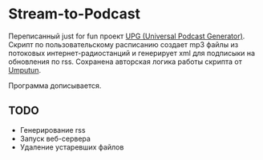 Stream-to-Podcast
=================

Переписанный just for fun проект [UPG (Universal Podcast Generator)](http://bitbucket.org/umputun/upg/). Скрипт по пользовательскому расписанию создает mp3 файлы из потоковых интернет-радиостанций и генерирует xml для подписыки на обновления по rss. Сохранена авторская логика работы скрипта от [Umputun](http://www.umputun.com/).

Программа дописывается.

TODO
----

- Генерирование rss
- Запуск веб-сервера
- Удаление устаревших файлов